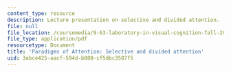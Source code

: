 ```yaml
---
content_type: resource
description: Lecture presentation on selective and divided attention.
file: null
file_location: /coursemedia/9-63-laboratory-in-visual-cognition-fall-2009/3abce425aacf594db080cf5dbc3587f5_MIT9_63F09_lec12.pdf
file_type: application/pdf
resourcetype: Document
title: 'Paradigms of Attention: Selective and divided attention'
uid: 3abce425-aacf-594d-b080-cf5dbc3587f5
---
```

